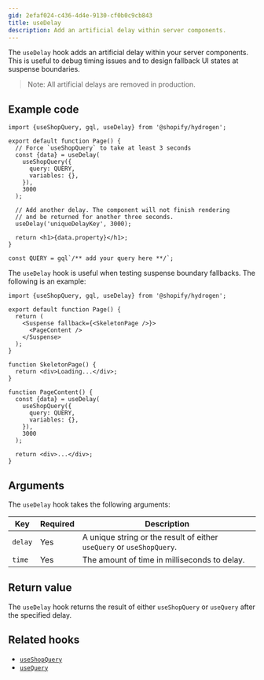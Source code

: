 ```yaml
---
gid: 2efaf024-c436-4d4e-9130-cf0b0c9cb843
title: useDelay
description: Add an artificial delay within server components.
---
```


The `useDelay` hook adds an artificial delay within your server components. This is useful to debug timing issues and to design fallback UI states at suspense boundaries.

> Note:
> All artificial delays are removed in production.

## Example code

```tsx
import {useShopQuery, gql, useDelay} from '@shopify/hydrogen';

export default function Page() {
  // Force `useShopQuery` to take at least 3 seconds
  const {data} = useDelay(
    useShopQuery({
      query: QUERY,
      variables: {},
    }),
    3000
  );

  // Add another delay. The component will not finish rendering
  // and be returned for another three seconds.
  useDelay('uniqueDelayKey', 3000);

  return <h1>{data.property}</h1>;
}

const QUERY = gql`/** add your query here **/`;
```

The `useDelay` hook is useful when testing suspense boundary fallbacks. The following is an example:

```tsx
import {useShopQuery, gql, useDelay} from '@shopify/hydrogen';

export default function Page() {
  return (
    <Suspense fallback={<SkeletonPage />}>
      <PageContent />
    </Suspense>
  );
}

function SkeletonPage() {
  return <div>Loading...</div>;
}

function PageContent() {
  const {data} = useDelay(
    useShopQuery({
      query: QUERY,
      variables: {},
    }),
    3000
  );

  return <div>...</div>;
}
```

## Arguments

The `useDelay` hook takes the following arguments:

| Key     | Required | Description                                                    |
| ------- | -------- | -------------------------------------------------------------- |
| `delay` | Yes      | A unique string or the result of either `useQuery` or `useShopQuery`. |
| `time`  | Yes      | The amount of time in milliseconds to delay.                    |

## Return value

The `useDelay` hook returns the result of either `useShopQuery` or `useQuery` after the specified delay.

## Related hooks

- [`useShopQuery`](/api/hydrogen/hooks/global/useshopquery)
- [`useQuery`](/api/hydrogen/hooks/global/usequery)
